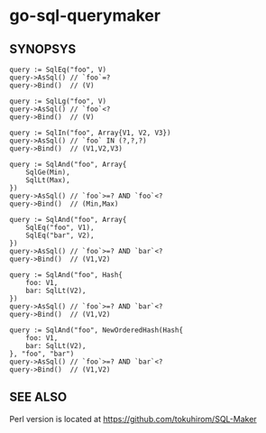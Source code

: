# go-sql-querymaker

## SYNOPSYS

```
query := SqlEq("foo", V)
query->AsSql() // `foo`=?
query->Bind()  // (V)
```

```
query := SqlLg("foo", V)
query->AsSql() // `foo`<?
query->Bind()  // (V)
```

```
query := SqlIn("foo", Array{V1, V2, V3})
query->AsSql() // `foo` IN (?,?,?)
query->Bind()  // (V1,V2,V3)
```

```
query := SqlAnd("foo", Array{
	SqlGe(Min),
	SqlLt(Max),
})
query->AsSql() // `foo`>=? AND `foo`<?
query->Bind()  // (Min,Max)
```

```
query := SqlAnd("foo", Array{
	SqlEq("foo", V1),
	SqlEq("bar", V2),
})
query->AsSql() // `foo`>=? AND `bar`<?
query->Bind()  // (V1,V2)
```

```
query := SqlAnd("foo", Hash{
	foo: V1,
	bar: SqlLt(V2),
})
query->AsSql() // `foo`>=? AND `bar`<?
query->Bind()  // (V1,V2)
```

```
query := SqlAnd("foo", NewOrderedHash(Hash{
	foo: V1,
	bar: SqlLt(V2),
}, "foo", "bar")
query->AsSql() // `foo`>=? AND `bar`<?
query->Bind()  // (V1,V2)
```

## SEE ALSO

Perl version is located at https://github.com/tokuhirom/SQL-Maker

